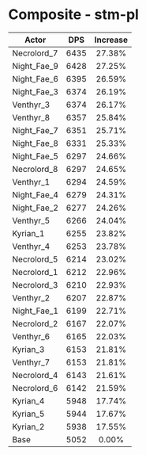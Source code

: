# Composite - stm-pl
| Actor | DPS | Increase |
|---|:---:|:---:|
|Necrolord_7|6435|27.38%|
|Night_Fae_9|6428|27.25%|
|Night_Fae_6|6395|26.59%|
|Night_Fae_3|6374|26.19%|
|Venthyr_3|6374|26.17%|
|Venthyr_8|6357|25.84%|
|Night_Fae_7|6351|25.71%|
|Night_Fae_8|6331|25.33%|
|Night_Fae_5|6297|24.66%|
|Necrolord_8|6297|24.65%|
|Venthyr_1|6294|24.59%|
|Night_Fae_4|6279|24.31%|
|Night_Fae_2|6277|24.26%|
|Venthyr_5|6266|24.04%|
|Kyrian_1|6255|23.82%|
|Venthyr_4|6253|23.78%|
|Necrolord_5|6214|23.02%|
|Necrolord_1|6212|22.96%|
|Necrolord_3|6210|22.93%|
|Venthyr_2|6207|22.87%|
|Night_Fae_1|6199|22.71%|
|Necrolord_2|6167|22.07%|
|Venthyr_6|6165|22.03%|
|Kyrian_3|6153|21.81%|
|Venthyr_7|6153|21.81%|
|Necrolord_4|6143|21.61%|
|Necrolord_6|6142|21.59%|
|Kyrian_4|5948|17.74%|
|Kyrian_5|5944|17.67%|
|Kyrian_2|5938|17.55%|
|Base|5052|0.00%|
